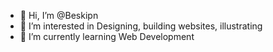 - 👋 Hi, I’m @Beskipn
- 👀 I’m interested in Designing, building websites, illustrating
- 🌱 I’m currently learning Web Development

<!---
Beskipn/Beskipn is a ✨ special ✨ repository because its `README.md` (this file) appears on your GitHub profile.
You can click the Preview link to take a look at your changes.
--->
